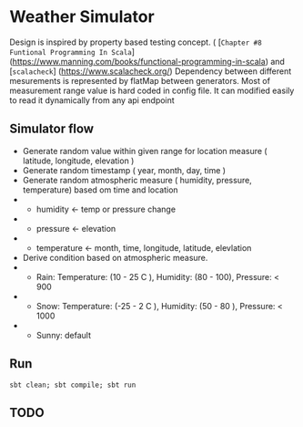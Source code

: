 # Weather Simulator

Design is inspired by property based testing concept. ( [`Chapter #8 Funtional Programming In Scala`] (https://www.manning.com/books/functional-programming-in-scala) and [`scalacheck`] (https://www.scalacheck.org/)
Dependency between different mesurements is represented by flatMap between generators.
Most of measurement range value is hard coded in config file. It can modified easily to read it dynamically from any api endpoint

## Simulator flow
 * Generate random value within  given range for location measure ( latitude, longitude, elevation )
 * Generate random timestamp ( year, month, day, time )
 * Generate random atmospheric measure ( humidity, pressure, temperature) based om time and location
 * * humidity <- temp  or pressure change
 * * pressure <- elevation
 * * temperature <- month, time, longitude, latitude, elevlation
 * Derive condition based on atmospheric measure.
 * * Rain: Temperature: (10 - 25 C ), Humidity: (80 - 100), Pressure: < 900
 * * Snow: Temperature: (-25 - 2 C ), Humidity: (50 - 80 ), Pressure: < 1000
 * * Sunny: default


## Run
```
sbt clean; sbt compile; sbt run
```

## TODO


